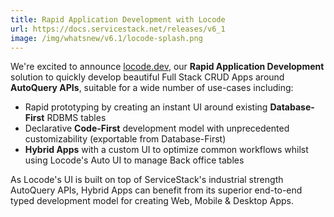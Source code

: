 ```yaml
---
title: Rapid Application Development with Locode
url: https://docs.servicestack.net/releases/v6_1
image: /img/whatsnew/v6.1/locode-splash.png
---
```


We're excited to announce [locode.dev](https://locode.dev), our **Rapid Application Development** solution to quickly develop
beautiful Full Stack CRUD Apps around **AutoQuery APIs**, suitable for a wide number of use-cases including:

- Rapid prototyping by creating an instant UI around existing **Database-First** RDBMS tables
- Declarative **Code-First** development model with unprecedented customizability (exportable from Database-First)
- **Hybrid Apps** with a custom UI to optimize common workflows whilst using Locode's Auto UI to manage Back office tables

As Locode's UI is built on top of ServiceStack's industrial strength AutoQuery APIs, Hybrid Apps can benefit from its superior end-to-end typed development model for creating Web, Mobile & Desktop Apps. 
